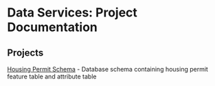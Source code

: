 # Data Services: Project Documentation

## Projects
[Housing Permit Schema](hsngPermitSchema.md) - Database schema containing housing permit feature table and attribute table

